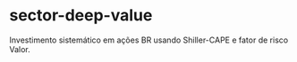 # sector-deep-value
Investimento sistemático em ações BR usando Shiller-CAPE e fator de risco Valor.
